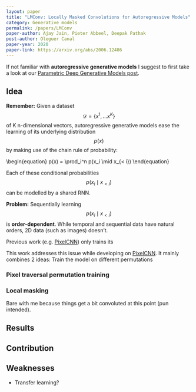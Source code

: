```yaml
---
layout: paper
title: "LMConv: Locally Masked Convolutions for Autoregressive Models"
category: Generative models
permalink: /papers/LMConv
paper-author: Ajay Jain, Pieter Abbeel, Deepak Pathak
post-author: Oleguer Canal
paper-year: 2020
paper-link: https://arxiv.org/abs/2006.12486
---
```

<!--
Disclaimer and authorship:
This article is provided for free only for your personal informational and entertainment purposes. No commercial use of it is allowed.

Please note there might be mistakes. We would be grateful to receive (constructive) criticism if you spot any. You can reach us at: ai.campus.ai@gmail.com or directly open an issue on our github repo: https://github.com/CampusAI/CampusAI.github.io

If considering to use the text please cite the original author/s of the lecture/paper.
Furthermore, please acknowledge our work by adding a link to our website: https://campusai.github.io/ and citing our names: Oleguer Canal and Federico Taschin.
-->

If not familiar with **autoregressive generative models** I suggest to first take a look at our [Parametric Deep Generative Models post](http://127.0.0.1:4000/lectures/generative_models).


## Idea

**Remember:** Given a dataset $$\mathcal{D} = \{x^1, ... x^K \}$$ of K n-dimensional vectors, autoregressive generative models ease the learning of its underlying distribution $$p(x)$$ by making use of the chain rule of probability:

\begin{equation}
p(x) = \prod_i^n p(x_i \mid x_{< i})
\end{equation}

Each of these conditional probabilities $$p(x_i \mid x_{< i})$$ can be modelled by a shared RNN.

**Problem:** Sequentially learning $$p(x_i \mid x_{< i})$$ is **order-dependent**. While temporal and sequential data have natural orders, 2D data (such as images) doesn’t.

Previous work (e.g. [PixelCNN](https://arxiv.org/abs/1606.05328)) only trains its 

This work addresses this issue while developing on [PixelCNN](https://arxiv.org/abs/1606.05328).
It mainly combines 2 ideas: Train the model on different permutations



### Pixel traversal permutation training

### Local masking

Bare with me because things get a bit convoluted at this point (pun intended).

## Results

## Contribution

## Weaknesses

- Transfer learning?
